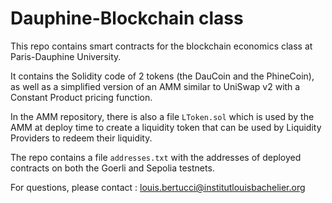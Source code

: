 # Dauphine-Blockchain class

This repo contains smart contracts for the blockchain economics class at Paris-Dauphine University.

It contains the Solidity code of 2 tokens (the DauCoin and the PhineCoin), as well as a simplified version of an AMM similar to UniSwap v2 with a Constant Product pricing function.

In the AMM repository, there is also a file `LToken.sol` which is used by the AMM at deploy time to create a liquidity token that can be used by Liquidity Providers to redeem their liquidity.

The repo contains a file `addresses.txt` with the addresses of deployed contracts on both the Goerli and Sepolia testnets.

For questions, please contact : louis.bertucci@institutlouisbachelier.org
